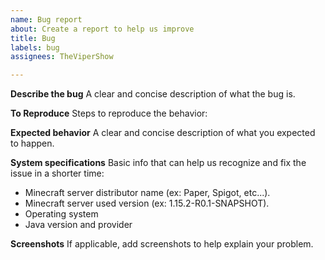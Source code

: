 ```yaml
---
name: Bug report
about: Create a report to help us improve
title: Bug
labels: bug
assignees: TheViperShow

---
```


**Describe the bug**
A clear and concise description of what the bug is.

**To Reproduce**
Steps to reproduce the behavior:

**Expected behavior**
A clear and concise description of what you expected to happen.

**System specifications**
Basic info that can help us recognize and fix the issue in a shorter time:
- Minecraft server distributor name (ex: Paper, Spigot, etc...).
- Minecraft server used version (ex: 1.15.2-R0.1-SNAPSHOT).
- Operating system
- Java version and provider

**Screenshots**
If applicable, add screenshots to help explain your problem.
